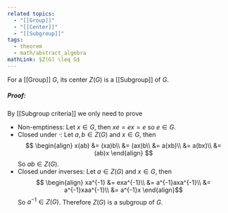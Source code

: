 ```yaml
---
related topics:
  - "[[Group]]"
  - "[[Center]]"
  - "[[Subgroup]]"
tags:
  - theorem
  - math/abstract_algebra
mathLink: $Z(G) \leq G$
---
```

For a [[Group]] $G$, its center $Z(G)$ is a [[Subgroup]] of $G$.
##### Proof:
By [[Subgroup criteria]] we only need to prove
- Non-emptiness:
	Let $x\in G$, then $xe=ex=e$ so $e\in G$.
- Closed under $\cdot$:
	Let $a,b\in Z(G)$ and $x\in G$, then$$
	\begin{align}
	x(ab) &= (xa)b\\
		&= (ax)b\\
		&= a(xb)\\
		&= a(bx)\\
		&= (ab)x
	\end{align}
	$$ So $ab\in Z(G)$.
- Closed under inverses:
	Let $a\in Z(G)$ and $x\in G$, then$$
	\begin{align}
	xa^{-1} &= exa^{-1}\\
		&= a^{-1}axa^{-1}\\
		&= a^{-1}xaa^{-1}\\
		&= a^{-1}x
	\end{align}$$So $a^{-1}\in Z(G)$.
Therefore $Z(G)$ is a subgroup of $G$.